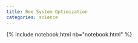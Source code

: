 ```yaml
---
title: Bee System Optimization
categories: science
---
```


{% include notebook.html nb="notebook.html" %}